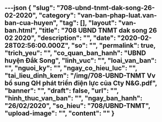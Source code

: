 ---json
{
    "slug": "708-ubnd-tnmt-dak-song-26-02-2020",
    "category": "van-ban-phap-luat.van-ban-cua-huyen",
    "tag": [],
    "layout": "van-ban.html",
    "title": "708 UBND TNMT dak song 26 02 2020",
    "description": "",
    "date": "2020-02-28T02:56:00.000Z",
    "so": "",
    "permalink": true,
    "trich_yeu": "",
    "co_quan_ban_hanh": "UBND huyện Đắk Song",
    "linh_vuc": "",
    "loai_van_ban": "",
    "nguoi_ky": "",
    "ngay_co_hieu_luc": "",
    "tai_lieu_dinh_kem": "/img/708-UBND-TNMT Vv bổ sung QH phát triển điện lực của Cty N&G.pdf",
    "banner": "",
    "draft": false,
    "url": "",
    "hinh_thuc_van_ban": "",
    "ngay_ban_hanh": "26/02/2020",
    "so_hieu": "708/UBND-TNMT",
    "upload-image": "",
    "__content__": ""
}
---
